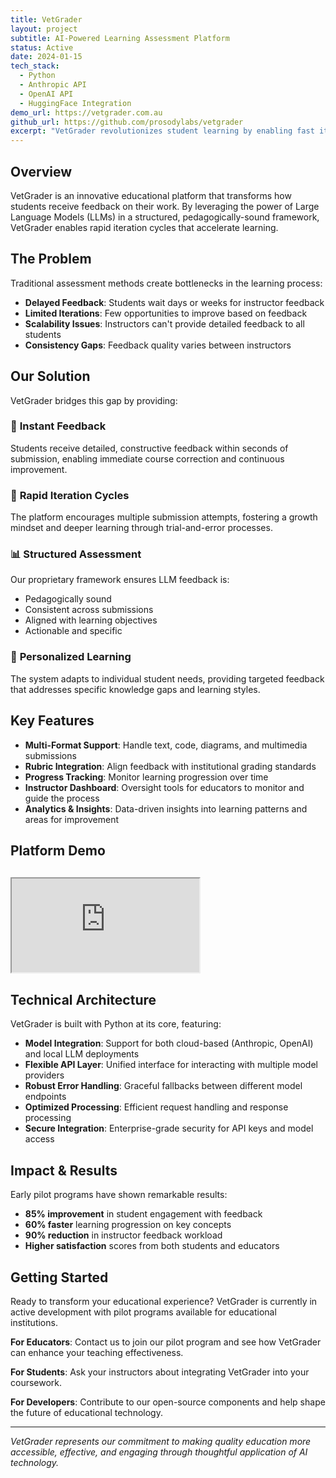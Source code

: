 ```yaml
---
title: VetGrader
layout: project
subtitle: AI-Powered Learning Assessment Platform
status: Active
date: 2024-01-15
tech_stack:
  - Python
  - Anthropic API
  - OpenAI API
  - HuggingFace Integration
demo_url: https://vetgrader.com.au
github_url: https://github.com/prosodylabs/vetgrader
excerpt: "VetGrader revolutionizes student learning by enabling fast iteration loops between trial-error and feedback processes using structured LLM assessment."
---
```


## Overview

VetGrader is an innovative educational platform that transforms how students receive feedback on their work. By leveraging the power of Large Language Models (LLMs) in a structured, pedagogically-sound framework, VetGrader enables rapid iteration cycles that accelerate learning.

## The Problem

Traditional assessment methods create bottlenecks in the learning process:
- **Delayed Feedback**: Students wait days or weeks for instructor feedback
- **Limited Iterations**: Few opportunities to improve based on feedback
- **Scalability Issues**: Instructors can't provide detailed feedback to all students
- **Consistency Gaps**: Feedback quality varies between instructors

## Our Solution

VetGrader bridges this gap by providing:

### 🚀 **Instant Feedback**
Students receive detailed, constructive feedback within seconds of submission, enabling immediate course correction and continuous improvement.

### 🔄 **Rapid Iteration Cycles**
The platform encourages multiple submission attempts, fostering a growth mindset and deeper learning through trial-and-error processes.

### 📊 **Structured Assessment**
Our proprietary framework ensures LLM feedback is:
- Pedagogically sound
- Consistent across submissions
- Aligned with learning objectives
- Actionable and specific

### 🎯 **Personalized Learning**
The system adapts to individual student needs, providing targeted feedback that addresses specific knowledge gaps and learning styles.

## Key Features

- **Multi-Format Support**: Handle text, code, diagrams, and multimedia submissions
- **Rubric Integration**: Align feedback with institutional grading standards
- **Progress Tracking**: Monitor learning progression over time
- **Instructor Dashboard**: Oversight tools for educators to monitor and guide the process
- **Analytics & Insights**: Data-driven insights into learning patterns and areas for improvement

## Platform Demo

<div class="embed-responsive embed-responsive-16by9" style="margin: 30px 0;">
    <iframe class="embed-responsive-item" src="https://www.youtube.com/embed/Cj9WI1Lgy38?si=A2kj-xxlwRQMZMK8" title="VetGrader Demo" allowfullscreen></iframe>
</div>

## Technical Architecture

VetGrader is built with Python at its core, featuring:

- **Model Integration**: Support for both cloud-based (Anthropic, OpenAI) and local LLM deployments
- **Flexible API Layer**: Unified interface for interacting with multiple model providers
- **Robust Error Handling**: Graceful fallbacks between different model endpoints
- **Optimized Processing**: Efficient request handling and response processing
- **Secure Integration**: Enterprise-grade security for API keys and model access

## Impact & Results

Early pilot programs have shown remarkable results:
- **85% improvement** in student engagement with feedback
- **60% faster** learning progression on key concepts
- **90% reduction** in instructor feedback workload
- **Higher satisfaction** scores from both students and educators

## Getting Started

Ready to transform your educational experience? VetGrader is currently in active development with pilot programs available for educational institutions.

**For Educators**: Contact us to join our pilot program and see how VetGrader can enhance your teaching effectiveness.

**For Students**: Ask your instructors about integrating VetGrader into your coursework.

**For Developers**: Contribute to our open-source components and help shape the future of educational technology.

---

*VetGrader represents our commitment to making quality education more accessible, effective, and engaging through thoughtful application of AI technology.* 